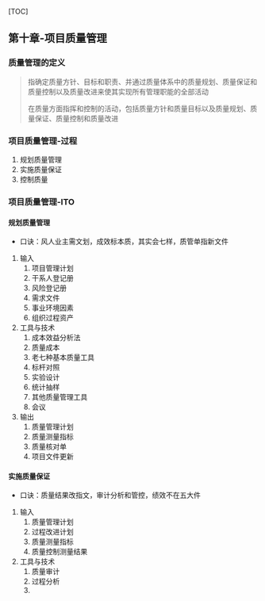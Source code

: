 [TOC]

## 第十章-项目质量管理

### 质量管理的定义

> 指确定质量方针、目标和职责、并通过质量体系中的质量规划、质量保证和质量控制以及质量改进来使其实现所有管理职能的全部活动
>
> 在质量方面指挥和控制的活动，包括质量方针和质量目标以及质量规划、质量保证、质量控制和质量改进

### 项目质量管理-过程

1. 规划质量管理
2. 实施质量保证
3. 控制质量

### 项目质量管理-ITO

#### 规划质量管理

* 口诀：风人业主需文划，成效标本质，其实会七样，质管单指新文件

1. 输入
   1. 项目管理计划
   2. 干系人登记册
   3. 风险登记册
   4. 需求文件
   5. 事业环境因素
   6. 组织过程资产
2. 工具与技术
   1. 成本效益分析法
   2. 质量成本
   3. 老七种基本质量工具
   4. 标杆对照
   5. 实验设计
   6. 统计抽样
   7. 其他质量管理工具
   8. 会议
3. 输出
   1. 质量管理计划
   2. 质量测量指标
   3. 质量核对单
   4. 项目文件更新

#### 实施质量保证

* 口诀：质量结果改指文，审计分析和管控，绩效不在五大件

1. 输入
   1. 质量管理计划
   2. 过程改进计划
   3. 质量测量指标
   4. 质量控制测量结果
2. 工具与技术
   1. 质量审计
   2. 过程分析
   3. 